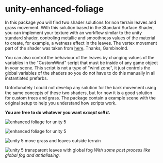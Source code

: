 # unity-enhanced-foliage

In this package you will find two shader solutions for non terrain leaves and grass movement. With this solution based in the Standard Surface Shader, you can implement your texture with an workflow similar to the unity standard shader, controling metallic and smoothness values of the material to create, for example, a wetness effect in the leaves. The vertex movement part of the shader was taken from [here](https://forum.unity3d.com/threads/shader-moving-trees-grass-in-wind-outside-of-terrain.230911/). Thanks, GambinoInd.

You can also control the behaviour of the leaves by changing values of the variables in the "CustomWind" script that must be
inside of any game object in your scene. This script is not a type of "wind zone", it just controls the global variables
of the shaders so you do not have to do this manually in all instantiated prefarbs.

Unfortunately I could not develop any solution for the bark movement using the same concepts of these two shaders, but for now 
it is a good solution for custom trees and grass. The package contain a example scene with the original setup to help you understand 
how scripts work.

**You are free to do whatever you want _except sell it_.**

![enhanced foliage for unity 5](https://github.com/lukasRodrigues/unity-enhanced-foliage/blob/master/efsetup.jpg?raw=true)

![enhanced foliage for unity 5](https://github.com/lukasRodrigues/unity-enhanced-foliage/blob/master/unity_enhanced_foliage_free_shader.png?raw=true)

![unity 5 move grass and leaves outside terrain](https://github.com/lukasRodrigues/unity-enhanced-foliage/blob/master/enhanced_foliage.png?raw=true)

![unity 5 transparent leaves with global fog](https://github.com/lukasRodrigues/unity-enhanced-foliage/blob/master/enhanced_foliage_2.png?raw=true)
_With some post process like global fog and antialiasing._
